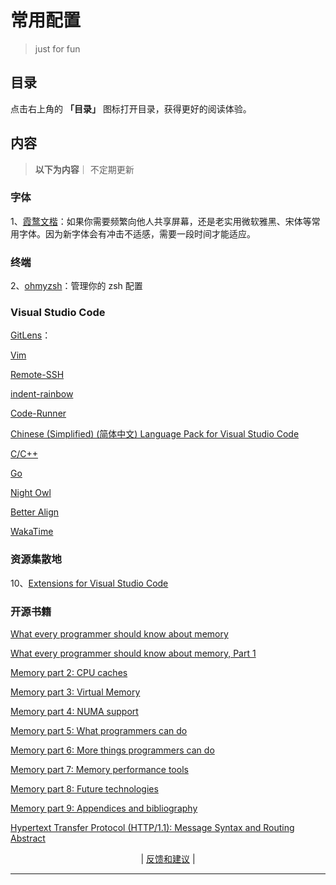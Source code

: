 # 常用配置
> just for fun


## 目录

点击右上角的 **「目录」** 图标打开目录，获得更好的阅读体验。


## 内容
> **以下为内容**｜ 不定期更新

###  字体    
1、[霞鹜文楷](https://github.com/lxgw/LxgwWenKai)：如果你需要频繁向他人共享屏幕，还是老实用微软雅黑、宋体等常用字体。因为新字体会有冲击不适感，需要一段时间才能适应。


###  终端
2、[ohmyzsh](https://github.com/ohmyzsh/ohmyzsh)：管理你的 zsh 配置



###  Visual Studio Code 


[GitLens](https://marketplace.visualstudio.com/items?itemName=eamodio.gitlens)：

[Vim](https://marketplace.visualstudio.com/items?itemName=vscodevim.vim)


[Remote-SSH](https://marketplace.visualstudio.com/items?itemName=ms-vscode-remote.remote-ssh)

[indent-rainbow](https://marketplace.visualstudio.com/items?itemName=oderwat.indent-rainbow)


[Code-Runner](https://marketplace.visualstudio.com/items?itemName=formulahendry.code-runner)


[Chinese (Simplified) (简体中文) Language Pack for Visual Studio Code](https://marketplace.visualstudio.com/items?itemName=MS-CEINTL.vscode-language-pack-zh-hans)


[C/C++](https://marketplace.visualstudio.com/items?itemName=ms-vscode.cpptools)

[Go](https://marketplace.visualstudio.com/items?itemName=golang.Go)


[Night Owl](https://marketplace.visualstudio.com/items?itemName=sdras.night-owl)

[Better Align](https://marketplace.visualstudio.com/items?itemName=Chouzz.vscode-better-align)

[WakaTime](https://marketplace.visualstudio.com/items?itemName=WakaTime.vscode-wakatime)

### 资源集散地


10、[Extensions for Visual Studio Code](https://marketplace.visualstudio.com/search?target=VSCode&category=All%20categories&sortBy=Installs)



   <!-- 
   
   -->

### 开源书籍

[What every programmer should know about memory](https://lwn.net/Articles/259710/)



[What every programmer should know about memory, Part 1](https://lwn.net/Articles/250967/)

[Memory part 2: CPU caches](https://lwn.net/Articles/252125/)

[Memory part 3: Virtual Memory](https://lwn.net/Articles/253361/)

[Memory part 4: NUMA support](https://lwn.net/Articles/254445/)

[Memory part 5: What programmers can do](https://lwn.net/Articles/255364/)

[Memory part 6: More things programmers can do](https://lwn.net/Articles/256433/)

[Memory part 7: Memory performance tools](https://lwn.net/Articles/257209/)

[Memory part 8: Future technologies](https://lwn.net/Articles/258154/)

[Memory part 9: Appendices and bibliography](https://lwn.net/Articles/258188/)





[Hypertext Transfer Protocol (HTTP/1.1): Message Syntax and Routing Abstract](https://www.rfc-editor.org/rfc/rfc7230.html)



<p align="center">
    <!--
     <a href="https://github.com/521xueweihan/HelloGitHub/blob/master/content/HelloGitHub98.md">『上一期』</a> 
    -->
   | <a href='https://github.com/yangxuyu/Note/issues'>反馈和建议</a> |
    <!--
    <a href="https://github.com/521xueweihan/HelloGitHub/blob/master/content/HelloGitHub100.md">『下一期』</a>
    -->


</p>

---

